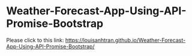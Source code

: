 # Weather-Forecast-App-Using-API-Promise-Bootstrap
Please click to this link: https://louisanhtran.github.io/Weather-Forecast-App-Using-API-Promise-Bootstrap/
